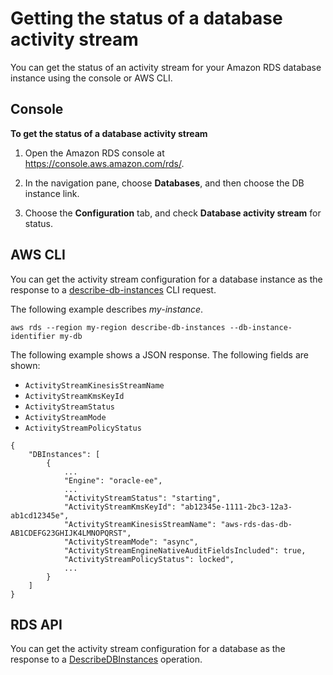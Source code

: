 # Getting the status of a database activity stream<a name="DBActivityStreams.Status"></a>

You can get the status of an activity stream for your Amazon RDS database instance using the console or AWS CLI\.

## Console<a name="DBActivityStreams.Status-collapsible-section-S1"></a>

**To get the status of a database activity stream**

1. Open the Amazon RDS console at [https://console\.aws\.amazon\.com/rds/](https://console.aws.amazon.com/rds/)\.

1. In the navigation pane, choose **Databases**, and then choose the DB instance link\.

1. Choose the **Configuration** tab, and check **Database activity stream** for status\.

## AWS CLI<a name="DBActivityStreams.Status-collapsible-section-S2"></a>

You can get the activity stream configuration for a database instance as the response to a [describe\-db\-instances](https://docs.aws.amazon.com/cli/latest/reference/rds/describe-db-instances.html) CLI request\.

The following example describes *my\-instance*\.

```
aws rds --region my-region describe-db-instances --db-instance-identifier my-db
```

The following example shows a JSON response\. The following fields are shown:
+ `ActivityStreamKinesisStreamName`
+ `ActivityStreamKmsKeyId`
+ `ActivityStreamStatus`
+ `ActivityStreamMode`
+ `ActivityStreamPolicyStatus`



```
{
    "DBInstances": [
        {
            ...
            "Engine": "oracle-ee",
            ...
            "ActivityStreamStatus": "starting",
            "ActivityStreamKmsKeyId": "ab12345e-1111-2bc3-12a3-ab1cd12345e",
            "ActivityStreamKinesisStreamName": "aws-rds-das-db-AB1CDEFG23GHIJK4LMNOPQRST",
            "ActivityStreamMode": "async",
            "ActivityStreamEngineNativeAuditFieldsIncluded": true, 
            "ActivityStreamPolicyStatus": locked",
            ...
        }
    ]
}
```

## RDS API<a name="DBActivityStreams.Status-collapsible-section-S3"></a>

You can get the activity stream configuration for a database as the response to a [DescribeDBInstances](https://docs.aws.amazon.com/AmazonRDS/latest/APIReference/API_DescribeDBInstances.html) operation\.